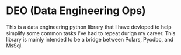 # DEO (Data Engineering Ops)

This is a data engineering python library that I have devloped to help simplify some common tasks I've had to repeat durign my career.  This library is mainly intended to be a bridge between Polars, Pyodbc, and MsSql.  

